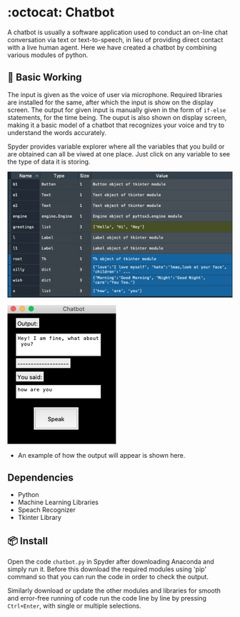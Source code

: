 # :octocat: Chatbot

A chatbot is usually a software application used to conduct an on-line chat conversation via text or text-to-speech, in lieu of providing direct contact with a live human agent. Here we have created a chatbot by combining various modules of python.

## 🔨 Basic Working 

The input is given as the voice of user via microphone. Required libraries are installed for the same, after which the input is show on the display screen. The output for given input is manually given in the form of ```if-else``` statements, for the time being. The ouput is also shown on display screen, making it a basic model of a chatbot that recognizes your voice and try to understand the words accurately.

Spyder provides variable explorer where all the variables that you build or are obtained can all be viwed at one place. Just click on any variable to see the type of data it is storing.

![Variables Obtained](variable_explorer.png)

![Example Output](output.png)
- An example of how the output will appear is shown here. 
## Dependencies

- Python
- Machine Learning Libraries
- Speach Recognizer
- Tkinter Library

## 📦 Install

Open the code ```chatbot.py``` in Spyder after downloading Anaconda and simply run it. Before this download the required modules using 'pip' command so that you can run the code in order to check the output.

Similarly download or update the other modules and libraries for smooth and error-free running of code run the code line by line by pressing ```Ctrl+Enter```, with single or multiple selections.
